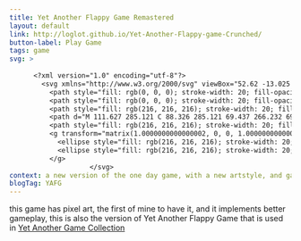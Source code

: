 ```yaml
---
title: Yet Another Flappy Game Remastered
layout: default
link: http://loglot.github.io/Yet-Another-Flappy-game-Crunched/
button-label: Play Game
tags: game
svg: >
  
      <?xml version="1.0" encoding="utf-8"?>
        <svg xmlns="http://www.w3.org/2000/svg" viewBox="52.62 -13.025 380.7599 501.387" width="380.76px" height="501.387px">
          <path style="fill: rgb(0, 0, 0); stroke-width: 20; fill-opacity: 0; stroke: rgb(0, 0, 0);" d="M 52.62 -13.025 L 52.908 488.362" transform="matrix(1.0000000000000002, 0, 0, 1.0000000000000002, 0, 0)"/>
          <path style="fill: rgb(0, 0, 0); stroke-width: 20; fill-opacity: 0; stroke: rgb(0, 0, 0); transform-origin: 432.629px 237.943px;" d="M 431.879 486.054 L 433.38 -10.168" transform="matrix(-1, 0, 0, -1, -0.00006778, -0.00000371)"/>
          <path style="fill: rgb(216, 216, 216); stroke-width: 20; fill-opacity: 0; stroke: rgb(0, 0, 0);" d="M 246.494 -11.26 L 245.71 109.783" transform="matrix(1.0000000000000002, 0, 0, 1.0000000000000002, 0, 0)"/>
          <path d="M 111.627 285.121 C 88.326 285.121 69.437 266.232 69.437 242.931 C 69.437 219.63 88.326 200.741 111.627 200.741 C 114.681 200.741 117.659 201.066 120.529 201.682 C 138.873 150.558 187.768 113.99 245.205 113.99 C 318.339 113.99 377.625 173.276 377.625 246.41 C 377.625 319.544 318.339 378.83 245.205 378.83 C 219.49 378.83 195.487 371.5 175.172 358.816 C 167.432 368.012 155.837 373.856 142.877 373.856 C 119.576 373.856 100.687 354.967 100.687 331.666 C 100.687 315.966 109.263 302.269 121.985 295.003 C 120.641 291.597 119.434 288.122 118.37 284.585 C 116.175 284.938 113.922 285.121 111.627 285.121 Z" style="fill: rgb(216, 216, 216); stroke-width: 20; fill-opacity: 0; stroke: rgb(0, 0, 0);" transform="matrix(1.0000000000000002, 0, 0, 1.0000000000000002, 0, 0)"/>
          <path style="fill: rgb(216, 216, 216); stroke-width: 20; fill-opacity: 0; stroke: rgb(0, 0, 0);" d="M 249.394 483.711 L 249.567 378.267" transform="matrix(1.0000000000000002, 0, 0, 1.0000000000000002, 0, 0)"/>
          <g transform="matrix(1.0000000000000002, 0, 0, 1.0000000000000002, -1.0394760289248097, 0.960551075602325)">
            <ellipse style="fill: rgb(216, 216, 216); stroke-width: 20; fill-opacity: 0; stroke: rgb(0, 0, 0);" cx="111.822" cy="241.518" rx="42.19" ry="42.19"/>
            <ellipse style="fill: rgb(216, 216, 216); stroke-width: 20; fill-opacity: 0; stroke: rgb(0, 0, 0);" cx="143.072" cy="330.253" rx="42.19" ry="42.19"/>
          </g>
                    </svg>
context: a new version of the one day game, with a new artstyle, and gameplay
blogTag: YAFG
---
```

this game has pixel art, the first of mine to have it, and it implements better gameplay, this is also the version of Yet Another Flappy Game that is used in [Yet Another Game Collection](https://github.com/loglot/Yet-Another-Game-Collection-3ds)
